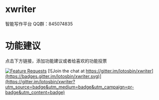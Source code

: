 # xwriter
智能写作平台
QQ群：845074835

# 功能建议
点击下方链接，添加功能建议或者给喜欢的功能投票

[![Feature Requests](http://feathub.com/lotosbin/xwriter?format=svg)](http://feathub.com/lotosbin/xwriter) [![Join the chat at https://gitter.im/lotosbin/xwriter](https://badges.gitter.im/lotosbin/xwriter.svg)](https://gitter.im/lotosbin/xwriter?utm_source=badge&utm_medium=badge&utm_campaign=pr-badge&utm_content=badge)
